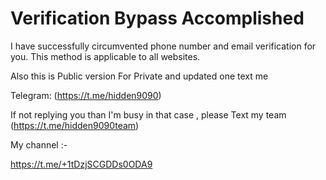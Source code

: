 # Verification Bypass Accomplished  
I have successfully circumvented phone number and email verification for you. This method is applicable to all websites. 
 
Also this is Public version For Private and updated one text me    
   
Telegram: (https://t.me/hidden9090)        
 
If not replying you than I'm busy in that case , please Text my team (https://t.me/hidden9090team)

My channel :- 
   
https://t.me/+1tDzjSCGDDs0ODA9
       
 
 
